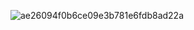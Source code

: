 
![ae26094f0b6ce09e3b781e6fdb8ad22a](https://user-images.githubusercontent.com/117952216/204805563-14b65233-5cd2-4592-9075-cfc545b1cb5d.png)
